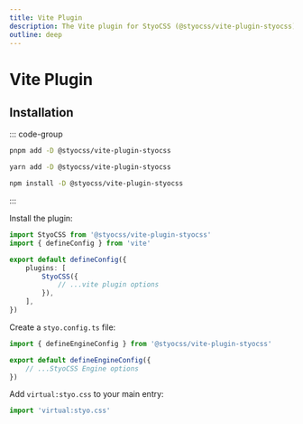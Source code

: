 ```yaml
---
title: Vite Plugin
description: The Vite plugin for StyoCSS (@styocss/vite-plugin-styocss).
outline: deep
---
```


# Vite Plugin

## Installation

::: code-group

```bash [pnpm]
pnpm add -D @styocss/vite-plugin-styocss
```

```bash [yarn]
yarn add -D @styocss/vite-plugin-styocss
```

```bash [npm]
npm install -D @styocss/vite-plugin-styocss
```

:::

Install the plugin:

```ts [vite.config.ts]
import StyoCSS from '@styocss/vite-plugin-styocss'
import { defineConfig } from 'vite'

export default defineConfig({
	plugins: [
		StyoCSS({
			// ...vite plugin options
		}),
	],
})
```

Create a `styo.config.ts` file:

```ts [styo.config.ts]
import { defineEngineConfig } from '@styocss/vite-plugin-styocss'

export default defineEngineConfig({
	// ...StyoCSS Engine options
})
```

Add `virtual:styo.css` to your main entry:

```ts [main.ts]
import 'virtual:styo.css'
```
